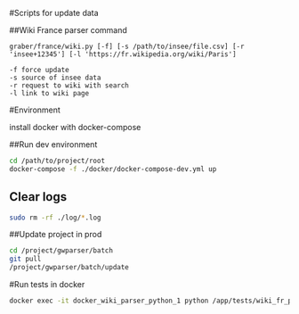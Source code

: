 #Scripts for update data

##Wiki France parser command

```
graber/france/wiki.py [-f] [-s /path/to/insee/file.csv] [-r 'insee+12345'] [-l 'https://fr.wikipedia.org/wiki/Paris']

-f force update
-s source of insee data
-r request to wiki with search
-l link to wiki page
```

#Environment

install docker with docker-compose


##Run dev environment
```bash
cd /path/to/project/root
docker-compose -f ./docker/docker-compose-dev.yml up
```

## Clear logs
```bash
sudo rm -rf ./log/*.log
```

##Update project in prod
```bash
cd /project/gwparser/batch
git pull
/project/gwparser/batch/update
```

#Run tests in docker

```bash
docker exec -it docker_wiki_parser_python_1 python /app/tests/wiki_fr_parser.py
```

